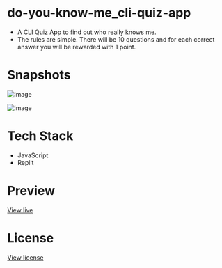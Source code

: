 # do-you-know-me_cli-quiz-app

* A CLI Quiz App to find out who really knows me. 
* The rules are simple. There will be 10 questions and for each correct answer you will be rewarded with 1 point.

# Snapshots

![image](https://user-images.githubusercontent.com/27736288/208905356-ecd57b86-b65b-42b1-a469-79bb24d82de1.png)

![image](https://user-images.githubusercontent.com/27736288/208905602-1dd28eb6-bde6-413a-99db-07ce31273eec.png)


# Tech Stack

* JavaScript
* Replit

# Preview

[View live](https://replit.com/@gautamBm/Do-you-know-me-CLI-Quiz-App?embed=1&output=1)

# License
[View license](https://github.com/gautam-balamurali/do-you-know-me_cli-quiz-app/blob/main/LICENSE.md)
